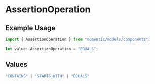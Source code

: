 # AssertionOperation

## Example Usage

```typescript
import { AssertionOperation } from "momentic/models/components";

let value: AssertionOperation = "EQUALS";
```

## Values

```typescript
"CONTAINS" | "STARTS_WITH" | "EQUALS"
```